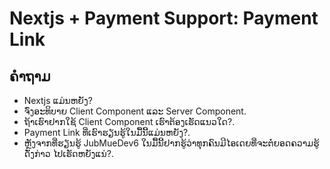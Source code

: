 # Nextjs + Payment Support: Payment Link

## ຄຳຖາມ

- Nextjs ແມ່ນຫຍັງ?
- ຈົ່ງອະທິບາຍ Client Component ແລະ Server Component.
- ຖ້າເຮົາຢາກໃຊ້ Client Component ເຮົາຕ້ອງເຮັດແນວໃດ?.
- Payment Link ທີ່ເຮົາຮຽນຮູ້ໃນມື້ນີ້ແມ່ນຫຍັງ?.
- ຫຼັງຈາກທີ່ຮຽນຮູ້ JubMueDev6 ໃນມື້ນີ້ຢາກຮູ້ວ່າທຸກຄົນມີໄອເດຍທີ່ຈະຕໍ່ຍອດຄວາມຮູ້ດັ່ງກ່າວ ໄປເຮັດຫຍັງແນ່?.
